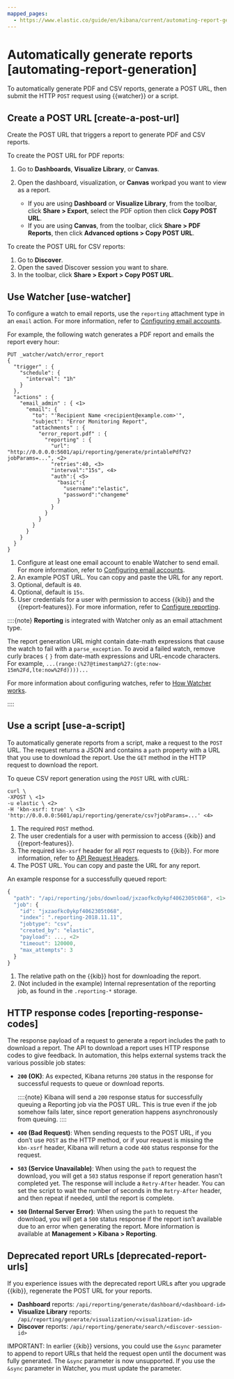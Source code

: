 ```yaml
---
mapped_pages:
  - https://www.elastic.co/guide/en/kibana/current/automating-report-generation.html
---
```


# Automatically generate reports [automating-report-generation]

To automatically generate PDF and CSV reports, generate a POST URL, then submit the HTTP `POST` request using {{watcher}} or a script.


## Create a POST URL [create-a-post-url]

Create the POST URL that triggers a report to generate PDF and CSV reports.

To create the POST URL for PDF reports:

1. Go to **Dashboards**, **Visualize Library**, or **Canvas**.
2. Open the dashboard, visualization, or **Canvas** workpad you want to view as a report.

    * If you are using **Dashboard** or **Visualize Library**, from the toolbar, click **Share > Export**, select the PDF option then click **Copy POST URL**.
    * If you are using **Canvas**, from the toolbar, click **Share > PDF Reports**, then click **Advanced options > Copy POST URL**.


To create the POST URL for CSV reports:

1. Go to **Discover**.
2. Open the saved Discover session you want to share.
3. In the toolbar, click **Share > Export > Copy POST URL**.


## Use Watcher [use-watcher]

To configure a watch to email reports, use the `reporting` attachment type in an `email` action. For more information, refer to [Configuring email accounts](../alerts/watcher/actions-email.md#configuring-email).

For example, the following watch generates a PDF report and emails the report every hour:

```console
PUT _watcher/watch/error_report
{
  "trigger" : {
    "schedule": {
      "interval": "1h"
    }
  },
  "actions" : {
    "email_admin" : { <1>
      "email": {
        "to": "'Recipient Name <recipient@example.com>'",
        "subject": "Error Monitoring Report",
        "attachments" : {
          "error_report.pdf" : {
            "reporting" : {
              "url": "http://0.0.0.0:5601/api/reporting/generate/printablePdfV2?jobParams=...", <2>
              "retries":40, <3>
              "interval":"15s", <4>
              "auth":{ <5>
                "basic":{
                  "username":"elastic",
                  "password":"changeme"
                }
              }
            }
          }
        }
      }
    }
  }
}
```

1. Configure at least one email account to enable Watcher to send email. For more information, refer to [Configuring email accounts](../alerts/watcher/actions-email.md#configuring-email).
2. An example POST URL. You can copy and paste the URL for any report.
3. Optional, default is `40`.
4. Optional, default is `15s`.
5. User credentials for a user with permission to access {{kib}} and the {{report-features}}. For more information, refer to [Configure reporting](../report-and-share.md).


::::{note}
**Reporting** is integrated with Watcher only as an email attachment type.

The report generation URL might contain date-math expressions that cause the watch to fail with a `parse_exception`. To avoid a failed watch, remove curly braces `{`  `}` from date-math expressions and URL-encode characters. For example, `...(range:(%27@timestamp%27:(gte:now-15m%2Fd,lte:now%2Fd))))...`

For more information about configuring watches, refer to [How Watcher works](../alerts/watcher/how-watcher-works.md).

::::



## Use a script [use-a-script]

To automatically generate reports from a script, make a request to the `POST` URL. The request returns a JSON and contains a `path` property with a URL that you use to download the report. Use the `GET` method in the HTTP request to download the report.

To queue CSV report generation using the `POST` URL with cURL:

```curl
curl \
-XPOST \ <1>
-u elastic \ <2>
-H 'kbn-xsrf: true' \ <3>
'http://0.0.0.0:5601/api/reporting/generate/csv?jobParams=...' <4>
```

1. The required `POST` method.
2. The user credentials for a user with permission to access {{kib}} and {{report-features}}.
3. The required `kbn-xsrf` header for all `POST` requests to {{kib}}. For more information, refer to [API Request Headers](https://www.elastic.co/guide/en/kibana/current/api.html#api-request-headers).
4. The POST URL. You can copy and paste the URL for any report.


An example response for a successfully queued report:

```js
{
  "path": "/api/reporting/jobs/download/jxzaofkc0ykpf4062305t068", <1>
  "job": {
    "id": "jxzaofkc0ykpf4062305t068",
    "index": ".reporting-2018.11.11",
    "jobtype": "csv",
    "created_by": "elastic",
    "payload": ..., <2>
    "timeout": 120000,
    "max_attempts": 3
  }
}
```

1. The relative path on the {{kib}} host for downloading the report.
2. (Not included in the example) Internal representation of the reporting job, as found in the `.reporting-*` storage.



## HTTP response codes [reporting-response-codes]

The response payload of a request to generate a report includes the path to download a report. The API to download a report uses HTTP response codes to give feedback. In automation, this helps external systems track the various possible job states:

* **`200` (OK)**: As expected, Kibana returns `200` status in the response for successful requests to queue or download reports.

    ::::{note}
    Kibana will send a `200` response status for successfully queuing a Reporting job via the POST URL. This is true even if the job somehow fails later, since report generation happens asynchronously from queuing.
    ::::

* **`400` (Bad Request)**: When sending requests to the POST URL, if you don’t use `POST` as the HTTP method, or if your request is missing the `kbn-xsrf` header, Kibana will return a code `400` status response for the request.
* **`503` (Service Unavailable)**: When using the `path` to request the download, you will get a `503` status response if report generation hasn’t completed yet. The response will include a `Retry-After` header. You can set the script to wait the number of seconds in the `Retry-After` header, and then repeat if needed, until the report is complete.
* **`500` (Internal Server Error)**: When using the `path` to request the download, you will get a `500` status response if the report isn’t available due to an error when generating the report. More information is available at **Management > Kibana > Reporting**.


## Deprecated report URLs [deprecated-report-urls]

If you experience issues with the deprecated report URLs after you upgrade {{kib}}, regenerate the POST URL for your reports.

* **Dashboard** reports:  `/api/reporting/generate/dashboard/<dashboard-id>`
* **Visualize Library** reports:  `/api/reporting/generate/visualization/<visualization-id>`
* **Discover** reports: `/api/reporting/generate/search/<discover-session-id>`

IMPORTANT: In earlier {{kib}} versions, you could use the `&sync` parameter to append to report URLs that held the request open until the document was fully generated. The `&sync` parameter is now unsupported. If you use the `&sync` parameter in Watcher, you must update the parameter.

